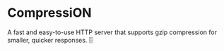 # CompressiON
A fast and easy-to-use HTTP server that supports gzip compression for smaller, quicker responses. 🗄️

